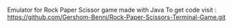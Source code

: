Emulator for Rock Paper Scissor game made with Java
To get code visit : https://github.com/Gershom-Benni/Rock-Paper-Scissors-Terminal-Game.git
